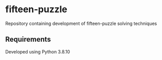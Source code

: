 # fifteen-puzzle
Repository containing development of fifteen-puzzle solving techniques



## Requirements
Developed using Python 3.8.10


